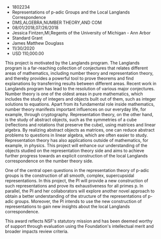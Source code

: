 
* 1802234
* Representations of p-adic Groups and the Local Langlands Correspondence
* DMS,ALGEBRA,NUMBER THEORY,AND COM
* 08/01/2018,07/26/2018
* Jessica Fintzen,MI,Regents of the University of Michigan - Ann Arbor
* Standard Grant
* James Matthew Douglass
* 11/30/2020
* USD 110,000.00

This project is motivated by the Langlands program. The Langlands program is a
far-reaching collection of conjectures that relates different areas of
mathematics, including number theory and representation theory, and thereby
provides a powerful tool to prove theorems and find explanations by transferring
results between different areas. Recent work in Langlands program has lead to
the resolution of various major conjectures. Number theory is one of the oldest
areas in pure mathematics, which includes the study of integers and objects
built out of them, such as integer solutions to equations. Apart from its
fundamental role inside mathematics, number theory manifests important
influences on our everyday life, for example, through cryptography.
Representation theory, on the other hand, is the study of abstract objects, such
as the symmetries of a cube (reflections and rotations that preserve the cube),
using matrices and linear algebra. By realizing abstract objects as matrices,
one can reduce abstract problems to questions in linear algebra, which are often
easier to study. Representation theory has also applications outside of
mathematics, for example, in physics. This project will enhance our
understanding of the objects studied on the representation theory side and aims
to achieve further progress towards an explicit construction of the local
Langlands correspondence on the number theory side.

One of the central open questions in the representation theory of p-adic groups
is the construction of all smooth, complex, supercupsidal representations. In
this project, the PI will provide a new construction of such representations and
prove its exhaustiveness for all primes p. In parallel, the PI and her
collaborators will explore another novel approach to obtain a better
understanding of the structure of the representations of p-adic groups.
Moreover, the PI intends to use the new construction of representations to gain
new insights about the local Langlands correspondence.

This award reflects NSF's statutory mission and has been deemed worthy of
support through evaluation using the Foundation's intellectual merit and broader
impacts review criteria.
